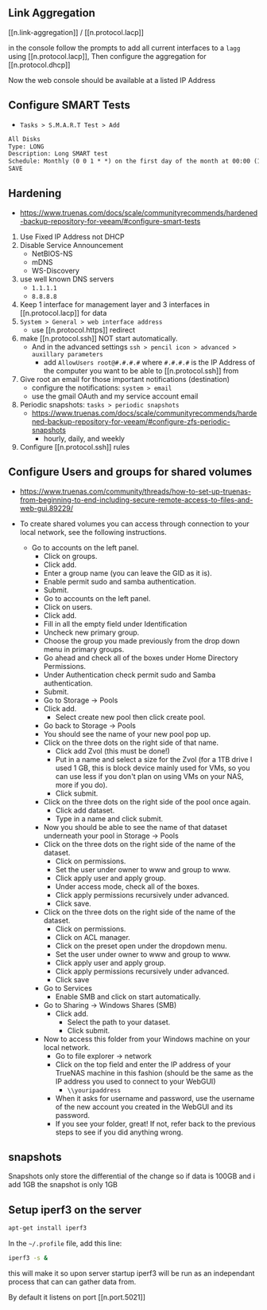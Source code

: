 
## Link Aggregation

[[n.link-aggregation]] / [[n.protocol.lacp]]

in the console follow the prompts to add all current interfaces to a `lagg` using [[n.protocol.lacp]], Then configure the aggregation for [[n.protocol.dhcp]]

Now the web console should be available at a listed IP Address

## Configure SMART Tests

- `Tasks > S.M.A.R.T Test > Add`

```txt
All Disks
Type: LONG
Description: Long SMART test
Schedule: Monthly (0 0 1 * *) on the first day of the month at 00:00 (12:00 AM)
SAVE
```

## Hardening

- <https://www.truenas.com/docs/scale/communityrecommends/hardened-backup-repository-for-veeam/#configure-smart-tests>

1. Use Fixed IP Address not DHCP
2. Disable Service Announcement
   - NetBIOS-NS
   - mDNS
   - WS-Discovery
3. use well known DNS servers
   - `1.1.1.1`
   - `8.8.8.8`
4. Keep 1 interface for management layer and 3 interfaces in [[n.protocol.lacp]] for data
5. `System > General > web interface address`
   - use [[n.protocol.https]] redirect
6. make [[n.protocol.ssh]] NOT start automatically.
   - And in the advanced settings `ssh > pencil icon > advanced > auxillary parameters`
     - add `AllowUsers root@#.#.#.#` where `#.#.#.#` is the IP Address of the computer you want to be able to [[n.protocol.ssh]] from
7. Give root an email for those important notifications (destination)
   - configure the notifications: `system > email`
   - use the gmail OAuth and my service account email
8. Periodic snapshots: `tasks > periodic snapshots`
   - <https://www.truenas.com/docs/scale/communityrecommends/hardened-backup-repository-for-veeam/#configure-zfs-periodic-snapshots>
     - hourly, daily, and weekly
9. Configure [[n.protocol.ssh]] rules

## Configure Users and groups for shared volumes

- <https://www.truenas.com/community/threads/how-to-set-up-truenas-from-beginning-to-end-including-secure-remote-access-to-files-and-web-gui.89229/>

- To create shared volumes you can access through connection to your local network, see the following instructions.
  - Go to accounts on the left panel.
    - Click on groups.
    - Click add.
    - Enter a group name (you can leave the GID as it is).
    - Enable permit sudo and samba authentication.
    - Submit.
    - Go to accounts on the left panel.
    - Click on users.
    - Click add.
    - Fill in all the empty field under Identification
    - Uncheck new primary group.
    - Choose the group you made previously from the drop down menu in primary groups.
    - Go ahead and check all of the boxes under Home Directory Permissions.
    - Under Authentication check permit sudo and Samba authentication.
    - Submit.
    - Go to Storage -> Pools
    - Click add.
      - Select create new pool then click create pool.
    - Go back to Storage -> Pools
    - You should see the name of your new pool pop up.
    - Click on the three dots on the right side of that name.
      - Click add Zvol (this must be done!)
      - Put in a name and select a size for the Zvol (for a 1TB drive I used 1 GB, this is block device mainly used for VMs, so you can use less if you don't plan on using VMs on your NAS, more if you do).
      - Click submit.
    - Click on the three dots on the right side of the pool once again.
      - Click add dataset.
      - Type in a name and click submit.
    - Now you should be able to see the name of that dataset underneath your pool in Storage -> Pools
    - Click on the three dots on the right side of the name of the dataset.
      - Click on permissions.
      - Set the user under owner to www and group to www.
      - Click apply user and apply group.
      - Under access mode, check all of the boxes.
      - Click apply permissions recursively under advanced.
      - Click save.
    - Click on the three dots on the right side of the name of the dataset.
      - Click on permissions.
      - Click on ACL manager.
      - Click on the preset open under the dropdown menu.
      - Set the user under owner to www and group to www.
      - Click apply user and apply group.
      - Click apply permissions recursively under advanced.
      - Click save
    - Go to Services
      - Enable SMB and click on start automatically.
    - Go to Sharing -> Windows Shares (SMB)
      - Click add.
        - Select the path to your dataset.
        - Click submit.
    - Now to access this folder from your Windows machine on your local network.
      - Go to file explorer -> network
      - Click on the top field and enter the IP address of your TrueNAS machine in this fashion (should be the same as the IP address you used to connect to your WebGUI)
        - `\\youripaddress`
      - When it asks for username and password, use the username of the new account you created in the WebGUI and its password.
      - If you see your folder, great! If not, refer back to the previous steps to see if you did anything wrong.

## snapshots

Snapshots only store the differential of the change so if data is 100GB and i add 1GB the snapshot is only 1GB

## Setup iperf3 on the server

```bash
apt-get install iperf3
```

In the `~/.profile` file, add this line:

```bash
iperf3 -s &
```

this will make it so upon server startup iperf3 will be run as an independant process that can can gather data from.

By default it listens on port [[n.port.5021]]
